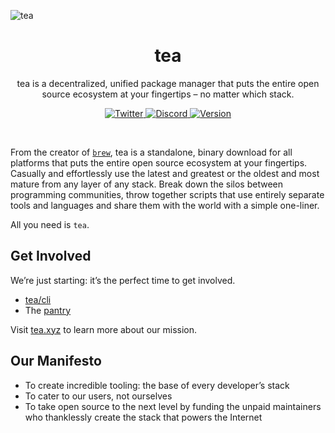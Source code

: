 ![tea](https://tea.xyz/banner.png)

<h1 align="center"><strong>tea</strong></h1>
<p align="center">
  tea is a decentralized, unified package manager that puts the entire open source ecosystem at your fingertips – no matter which stack.
</p>

<p align="center">
  <a href="https://twitter.com/teaxyz">
    <img src="https://img.shields.io/twitter/follow/teaxyz_?style=flat&label=%40teaxyz_&logo=twitter&color=0bf&logoColor=fff" alt="Twitter" />
  </a>
  <a href="https://discord.com">
    <img src="https://img.shields.io/discord/906608167901876256?label=discord" alt="Discord" />
  </a>
  <a href="#">
    <img src="https://img.shields.io/github/v/release/teaxyz/cli?label=tea/cli" alt="Version" />
  </a>
</p>
&nbsp;


From the creator of [`brew`], tea is a standalone, binary download for all
platforms that puts the entire open
source ecosystem at your fingertips. Casually and effortlessly use the latest
and greatest or the oldest and most mature from any layer of any stack. Break
down the silos between programming communities, throw together scripts that
use entirely separate tools and languages and share them with the world with
a simple one-liner.

All you need is `tea`.


## Get Involved

We’re just starting: it’s the perfect time to get involved.

* [tea/cli](https://github.com/teaxyz/cli)
* The [pantry](https://github.com/teaxyz/pantry.core)

Visit [tea.xyz](https://tea.xyz) to learn more about our mission.


## Our Manifesto

* To create incredible tooling: the base of every developer’s stack
* To cater to our users, not ourselves
* To take open source to the next level by funding the unpaid maintainers who
    thanklessly create the stack that powers the Internet


[`brew`]: https://brew.sh
